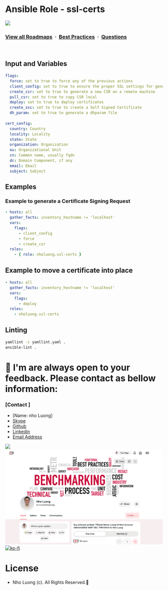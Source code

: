 # Ansible Role - ssl-certs

![](https://i.imgur.com/waxVImv.png)
### [View all Roadmaps](https://github.com/nholuongut/all-roadmaps) &nbsp;&middot;&nbsp; [Best Practices](https://github.com/nholuongut/all-roadmaps/blob/main/public/best-practices/) &nbsp;&middot;&nbsp; [Questions](https://www.linkedin.com/in/nholuong/)
<br/>

## Input and Variables

```yaml
flags:
  force: set to true to force any of the previous actions
  client_config: set to true to ensure the proper SSL settings for generating a client certificate
  create_csr: set to true to generate a new CSR on a remote machine
  pull_csr: set to true to copy CSR local
  deploy: set to true to deploy certificates
  create_ssc: set to true to create a Self Signed Certificate
  dh_param: set to true to generate a dhparam file

cert_config:
  country: Country
  locality: Locality
  state: State
  organization: Organization
  ou: Organizational Unit
  cn: Common name, usually fqdn
  dc: Domain Component, if any
  email: Email
  subject: Subject
```

## Examples

### Example to generate a Certificate Signing Request

```yaml
- hosts: all
  gather_facts: inventory_hostname != 'localhost'
  vars:
    flags:
      - client_config
      - force
      - create_csr
  roles:
    - { role: nholuong.ssl-certs }
```

## Example to move a certificate into place

```yaml
- hosts: all
  gather_facts: inventory_hostname != 'localhost'
  vars:
    flags:
      - deploy
  roles:
    - nholuong.ssl-certs
```

## Linting

```bash
yamllint -c yamllint.yaml .
ansible-lint .
```

# 🚀 I'm are always open to your feedback.  Please contact as bellow information:
### [Contact ]
* [Name: nho Luong]
* [Skype](luongutnho_skype)
* [Github](https://github.com/nholuongut/)
* [Linkedin](https://www.linkedin.com/in/nholuong/)
* [Email Address](luongutnho@hotmail.com)

![](https://i.imgur.com/waxVImv.png)
![](Donate.png)
[![ko-fi](https://ko-fi.com/img/githubbutton_sm.svg)](https://ko-fi.com/nholuong)

# License
* Nho Luong (c). All Rights Reserved.🌟